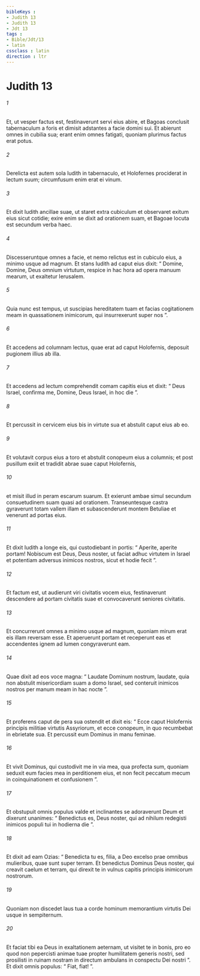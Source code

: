 ```yaml
---
bibleKeys : 
- Judith 13
- Judith 13
- Jdt 13
tags : 
- Bible/Jdt/13
- latin
cssclass : latin
direction : ltr
---
```


# Judith 13

###### 1
Et, ut vesper factus est, festinaverunt servi eius abire, et Bagoas conclusit tabernaculum a foris et dimisit adstantes a facie domini sui. Et abierunt omnes in cubilia sua; erant enim omnes fatigati, quoniam plurimus factus erat potus. 
###### 2
Derelicta est autem sola Iudith in tabernaculo, et Holofernes prociderat in lectum suum; circumfusum enim erat ei vinum. 
###### 3
Et dixit Iudith ancillae suae, ut staret extra cubiculum et observaret exitum eius sicut cotidie; exire enim se dixit ad orationem suam, et Bagoae locuta est secundum verba haec.
###### 4
Discesseruntque omnes a facie, et nemo relictus est in cubiculo eius, a minimo usque ad magnum. Et stans Iudith ad caput eius dixit: “ Domine, Domine, Deus omnium virtutum, respice in hac hora ad opera manuum mearum, ut exaltetur Ierusalem. 
###### 5
Quia nunc est tempus, ut suscipias hereditatem tuam et facias cogitationem meam in quassationem inimicorum, qui insurrexerunt super nos ”. 
###### 6
Et accedens ad columnam lectus, quae erat ad caput Holofernis, deposuit pugionem illius ab illa. 
###### 7
Et accedens ad lectum comprehendit comam capitis eius et dixit: “ Deus Israel, confirma me, Domine, Deus Israel, in hoc die ”. 
###### 8
Et percussit in cervicem eius bis in virtute sua et abstulit caput eius ab eo. 
###### 9
Et volutavit corpus eius a toro et abstulit conopeum eius a columnis; et post pusillum exiit et tradidit abrae suae caput Holofernis, 
###### 10
et misit illud in peram escarum suarum. Et exierunt ambae simul secundum consuetudinem suam quasi ad orationem. Transeuntesque castra gyraverunt totam vallem illam et subascenderunt montem Betuliae et venerunt ad portas eius.
###### 11
Et dixit Iudith a longe eis, qui custodiebant in portis: “ Aperite, aperite portam! Nobiscum est Deus, Deus noster, ut faciat adhuc virtutem in Israel et potentiam adversus inimicos nostros, sicut et hodie fecit ”. 
###### 12
Et factum est, ut audierunt viri civitatis vocem eius, festinaverunt descendere ad portam civitatis suae et convocaverunt seniores civitatis. 
###### 13
Et concurrerunt omnes a minimo usque ad magnum, quoniam mirum erat eis illam reversam esse. Et aperuerunt portam et receperunt eas et accendentes ignem ad lumen congyraverunt eam. 
###### 14
Quae dixit ad eos voce magna: “ Laudate Dominum nostrum, laudate, quia non abstulit misericordiam suam a domo Israel, sed conteruit inimicos nostros per manum meam in hac nocte ”. 
###### 15
Et proferens caput de pera sua ostendit et dixit eis: “ Ecce caput Holofernis principis militiae virtutis Assyriorum, et ecce conopeum, in quo recumbebat in ebrietate sua. Et percussit eum Dominus in manu feminae. 
###### 16
Et vivit Dominus, qui custodivit me in via mea, qua profecta sum, quoniam seduxit eum facies mea in perditionem eius, et non fecit peccatum mecum in coinquinationem et confusionem ”.
###### 17
Et obstupuit omnis populus valde et inclinantes se adoraverunt Deum et dixerunt unanimes: “ Benedictus es, Deus noster, qui ad nihilum redegisti inimicos populi tui in hodierna die ”. 
###### 18
Et dixit ad eam Ozias: “ Benedicta tu es, filia, a Deo excelso prae omnibus mulieribus, quae sunt super terram. Et benedictus Dominus Deus noster, qui creavit caelum et terram, qui direxit te in vulnus capitis principis inimicorum nostrorum. 
###### 19
Quoniam non discedet laus tua a corde hominum memorantium virtutis Dei usque in sempiternum. 
###### 20
Et faciat tibi ea Deus in exaltationem aeternam, ut visitet te in bonis, pro eo quod non pepercisti animae tuae propter humilitatem generis nostri, sed prosilisti in ruinam nostram in directum ambulans in conspectu Dei nostri ”. Et dixit omnis populus: “ Fiat, fiat! ”.
